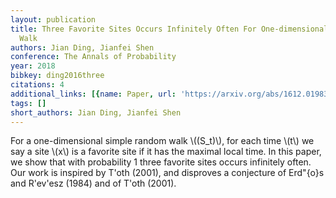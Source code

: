 ```yaml
---
layout: publication
title: Three Favorite Sites Occurs Infinitely Often For One-dimensional Simple Random
  Walk
authors: Jian Ding, Jianfei Shen
conference: The Annals of Probability
year: 2018
bibkey: ding2016three
citations: 4
additional_links: [{name: Paper, url: 'https://arxiv.org/abs/1612.01983'}]
tags: []
short_authors: Jian Ding, Jianfei Shen
---
```

For a one-dimensional simple random walk \\((S_t)\\), for each time \\(t\\) we say a
site \\(x\\) is a favorite site if it has the maximal local time. In this paper, we
show that with probability 1 three favorite sites occurs infinitely often. Our
work is inspired by T\'oth (2001), and disproves a conjecture of Erd\"\{o\}s and
R\'ev\'esz (1984) and of T\'oth (2001).